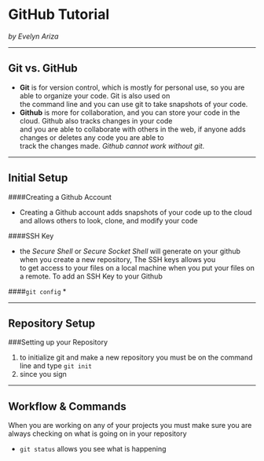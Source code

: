 # GitHub Tutorial

_by Evelyn Ariza_

---
## Git vs. GitHub
* **Git** is for version control, which is mostly for personal use, so you are able to organize your code. Git is also used on  
the command line and you can use git to take snapshots of your code. 
* **Github** is more for collaboration, and you can store your code in the cloud. Github also tracks changes in your code  
and you are able to collaborate with others in the web, if anyone adds changes or deletes any code you are able to  
track the changes made. *Github cannot work without git*.


---
## Initial Setup
####Creating a Github Account
* Creating a Github account adds snapshots of your code up to the cloud and allows others to look, clone, and modify your code 

####SSH Key 
* the _Secure Shell_ or _Secure Socket Shell_ will generate on your github when you create a new repository, The SSH keys allows you  
to get access to your files on a local machine when you put your files on a remote. To add an SSH Key to your Github 

####`git config`
* 



---
## Repository Setup
###Setting up your Repository
1. to initialize git and make a new repository you must be on the command line and type `git init`
2. since you sign 


---
## Workflow & Commands
When you are working on any of your projects you must make sure you are always checking on what is going on in your repository
* `git status` allows you see what is happening 